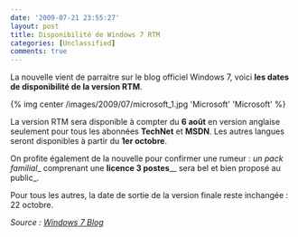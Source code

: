 ```yaml
---
date: '2009-07-21 23:55:27'
layout: post
title: Disponibilité de Windows 7 RTM
categories: [Unclassified]
comments: true
---
```


La nouvelle vient de parraitre sur le blog officiel Windows 7, voici **les dates de disponibilité de la version RTM**.

{% img center /images/2009/07/microsoft_1.jpg 'Microsoft' 'Microsoft' %}

La version RTM sera disponible à compter du **6 août** en version anglaise seulement pour tous les abonnées **TechNet** et **MSDN**. Les autres langues seront disponibles à partir du **1er octobre**.

On profite également de la nouvelle pour confirmer une rumeur : _un pack familial__ comprenant une **licence 3 postes**__ sera bel et bien proposé au public_.

Pour tous les autres, la date de sortie de la version finale reste inchangée : 22 octobre.

_Source : [Windows 7 Blog](http://windowsteamblog.com/blogs/windows7/archive/2009/07/21/when-will-you-get-windows-7-rtm.aspx)_
